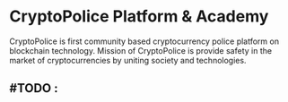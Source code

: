 # CryptoPolice Platform & Academy
CryptoPolice is first community based cryptocurrency police platform on blockchain technology.
Mission of CryptoPolice is provide safety in the market of cryptocurrencies by uniting society and technologies.

#TODO : 
- 